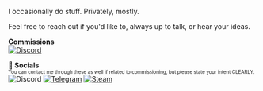 
I occasionally do stuff. Privately, mostly.

Feel free to reach out if you'd like to, always up to talk, or hear your ideas.

**Commissions**\
<a href="https://www.fiverr.com/ja4ake/"><img alt="Discord" src="https://img.shields.io/badge/fiverr-1DBF73?style=for-the-badge&logo=fiverr&logoColor=white"/></a>


**💙 Socials**\
<sup><sub>You can contact me through these as well if related to commissioning, but please state your intent CLEARLY.</sub></sup>\
<img alt="Discord" src="https://img.shields.io/badge/jakeyfߺ%20-%237289DA.svg?&style=for-the-badge&logo=discord&logoColor=white"/>
<a href="https://t.me/JakeyF"><img alt="Telegram" src="https://img.shields.io/badge/@JakeyF-2CA5E0?style=for-the-badge&logo=telegram&logoColor=white"/></a>
<a href="http://steamcommunity.com/profiles/76561198077065189"><img alt="Steam" src="https://img.shields.io/badge/Steam-000000?style=for-the-badge&logo=steam&logoColor="/></a>
